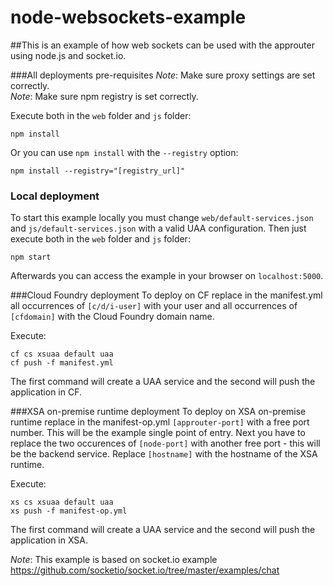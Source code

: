 # node-websockets-example

##This is an example of how web sockets can be used with the approuter using node.js and socket.io.

###All deployments pre-requisites
*Note*: Make sure proxy settings are set correctly.</br>
*Note*: Make sure npm registry is set correctly.

Execute both in the `web` folder and `js` folder:
```
npm install
```
Or you can use `npm install` with the `--registry` option:
```
npm install --registry="[registry_url]"
```

### Local deployment
To start this example locally you must change `web/default-services.json` and `js/default-services.json` with a valid UAA configuration.
Then just execute both in the `web` folder and `js` folder:
```
npm start
```
Afterwards you can access the example in your browser on `localhost:5000`.

###Cloud Foundry deployment
To deploy on CF replace in the manifest.yml all occurrences of `[c/d/i-user]` with your user and all occurrences of `[cfdomain]`
with the Cloud Foundry domain name.

Execute:
```
cf cs xsuaa default uaa
cf push -f manifest.yml
```
The first command will create a UAA service and the second will push the application in CF.


###XSA on-premise runtime deployment
To deploy on XSA on-premise runtime replace in the manifest-op.yml
`[approuter-port]` with a free port number. This will be the example single point of entry.
Next you have to replace the two occurences of `[node-port]` with another free port - this will be the backend service.
Replace `[hostname]` with the hostname of the XSA runtime.

Execute:
```
xs cs xsuaa default uaa
xs push -f manifest-op.yml
```
The first command will create a UAA service and the second will push the application in XSA.

*Note*:  This example is based on socket.io example https://github.com/socketio/socket.io/tree/master/examples/chat

